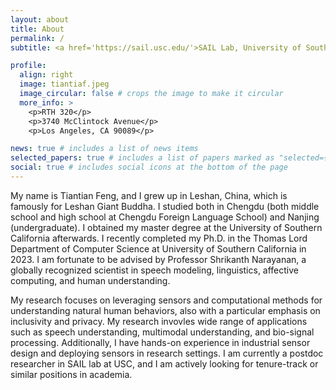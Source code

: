 ```yaml
---
layout: about
title: About
permalink: /
subtitle: <a href='https://sail.usc.edu/'>SAIL Lab, University of Southern California</a>. tiantiaf@usc.edu

profile:
  align: right
  image: tiantiaf.jpeg
  image_circular: false # crops the image to make it circular
  more_info: >
    <p>RTH 320</p>
    <p>3740 McClintock Avenue</p>
    <p>Los Angeles, CA 90089</p>

news: true # includes a list of news items
selected_papers: true # includes a list of papers marked as "selected={true}"
social: true # includes social icons at the bottom of the page
---
```


My name is Tiantian Feng, and I grew up in Leshan, China, which is famously for Leshan Giant Buddha. I studied both in Chengdu (both middle school and high school at Chengdu Foreign Language School) and Nanjing (undergraduate). I obtained my master degree at the University of Southern California afterwards. I recently completed my Ph.D. in the Thomas Lord Department of Computer Science at University of Southern California in 2023. I am fortunate to be advised by Professor Shrikanth Narayanan, a globally recognized scientist in speech modeling, linguistics, affective computing, and human understanding. 

My research focuses on leveraging sensors and computational methods for understanding natural human behaviors, also with a particular emphasis on inclusivity and privacy. My research invovles wide range of applications such as speech understanding, multimodal understanding, and bio-signal processing. Additionally, I have hands-on experience in industrial sensor design and deploying sensors in research settings. I am currently a postdoc researcher in SAIL lab at USC, and I am actively looking for tenure-track or similar positions in academia.



